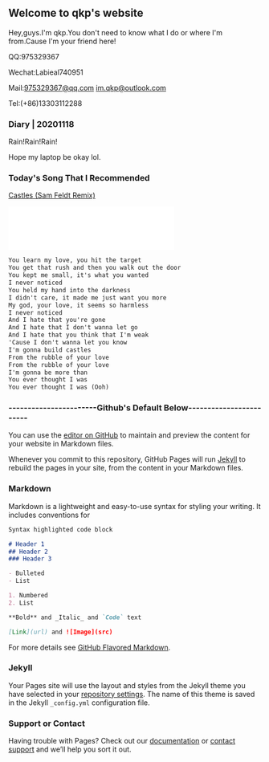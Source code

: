 ## Welcome to qkp's website

Hey,guys.I'm qkp.You don't need to know what I do or where I'm from.Cause I'm your friend here!

QQ:975329367

Wechat:Labieal740951

Mail:975329367@qq.com    im.qkp@outlook.com

Tel:(+86)13303112288

### Diary | 20201118

Rain!Rain!Rain!

Hope my laptop be okay lol.

### Today's Song That I Recommended
[Castles (Sam Feldt Remix)](https://music.163.com/song?id=1381738255&userid=410950958)

<iframe frameborder="no"
border="0" marginwidth="0" marginheight="0" width=330 height=86 
src="//music.163.com/outchain/player?type=2&id=1381738255&auto=1&height=66">
</iframe>

```markdown
You learn my love, you hit the target
You get that rush and then you walk out the door
You kept me small, it's what you wanted
I never noticed
You held my hand into the darkness
I didn't care, it made me just want you more
My god, your love, it seems so harmless
I never noticed
And I hate that you're gone
And I hate that I don't wanna let go
And I hate that you think that I'm weak
'Cause I don't wanna let you know
I'm gonna build castles
From the rubble of your love
From the rubble of your love
I'm gonna be more than
You ever thought I was
You ever thought I was (Ooh)
```

### -----------------------Github's Default Below------------------------

You can use the [editor on GitHub](https://github.com/imqkp/imqkp.github.io/edit/main/index.md) to maintain and preview the content for your website in Markdown files.

Whenever you commit to this repository, GitHub Pages will run [Jekyll](https://jekyllrb.com/) to rebuild the pages in your site, from the content in your Markdown files.

### Markdown

Markdown is a lightweight and easy-to-use syntax for styling your writing. It includes conventions for

```markdown
Syntax highlighted code block

# Header 1
## Header 2
### Header 3

- Bulleted
- List

1. Numbered
2. List

**Bold** and _Italic_ and `Code` text

[Link](url) and ![Image](src)
```

For more details see [GitHub Flavored Markdown](https://guides.github.com/features/mastering-markdown/).

### Jekyll 

Your Pages site will use the layout and styles from the Jekyll theme you have selected in your [repository settings](https://github.com/imqkp/imqkp.github.io/settings). The name of this theme is saved in the Jekyll `_config.yml` configuration file.

### Support or Contact

Having trouble with Pages? Check out our [documentation](https://docs.github.com/categories/github-pages-basics/) or [contact support](https://github.com/contact) and we’ll help you sort it out.
